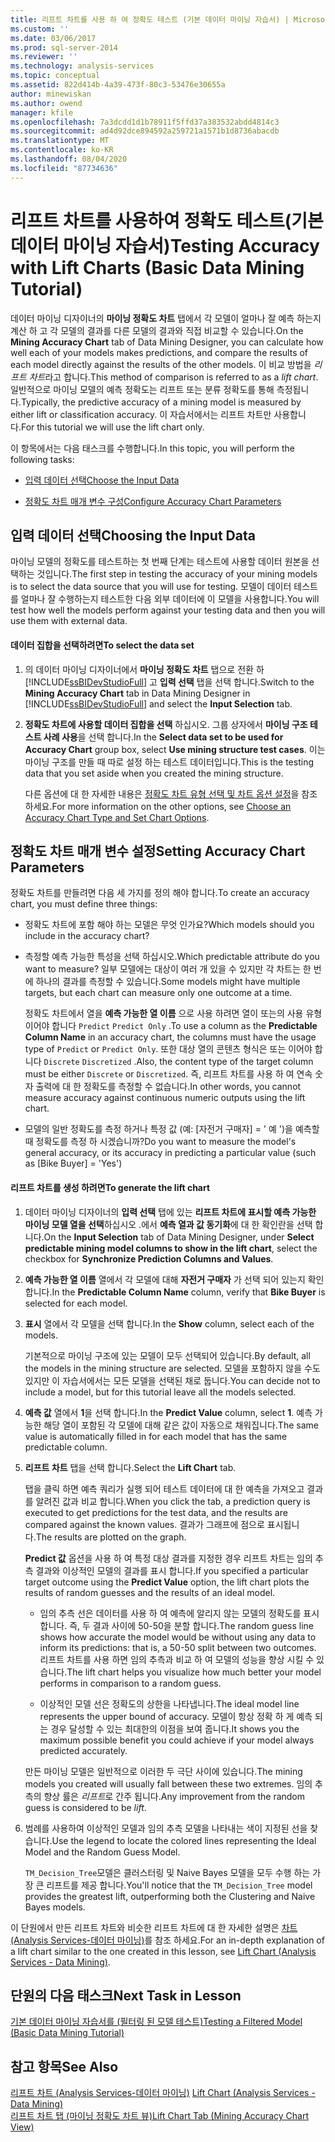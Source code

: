 ```yaml
---
title: 리프트 차트를 사용 하 여 정확도 테스트 (기본 데이터 마이닝 자습서) | Microsoft Docs
ms.custom: ''
ms.date: 03/06/2017
ms.prod: sql-server-2014
ms.reviewer: ''
ms.technology: analysis-services
ms.topic: conceptual
ms.assetid: 822d414b-4a39-473f-80c3-53476e30655a
author: minewiskan
ms.author: owend
manager: kfile
ms.openlocfilehash: 7a3dcdd1d1b78911f5ffd37a383532abdd4814c3
ms.sourcegitcommit: ad4d92dce894592a259721a1571b1d8736abacdb
ms.translationtype: MT
ms.contentlocale: ko-KR
ms.lasthandoff: 08/04/2020
ms.locfileid: "87734636"
---
```

# <a name="testing-accuracy-with-lift-charts-basic-data-mining-tutorial"></a><span data-ttu-id="a2d46-102">리프트 차트를 사용하여 정확도 테스트(기본 데이터 마이닝 자습서)</span><span class="sxs-lookup"><span data-stu-id="a2d46-102">Testing Accuracy with Lift Charts (Basic Data Mining Tutorial)</span></span>
  <span data-ttu-id="a2d46-103">데이터 마이닝 디자이너의 **마이닝 정확도 차트** 탭에서 각 모델이 얼마나 잘 예측 하는지 계산 하 고 각 모델의 결과를 다른 모델의 결과와 직접 비교할 수 있습니다.</span><span class="sxs-lookup"><span data-stu-id="a2d46-103">On the **Mining Accuracy Chart** tab of Data Mining Designer, you can calculate how well each of your models makes predictions, and compare the results of each model directly against the results of the other models.</span></span> <span data-ttu-id="a2d46-104">이 비교 방법을 *리프트 차트*라고 합니다.</span><span class="sxs-lookup"><span data-stu-id="a2d46-104">This method of comparison is referred to as a *lift chart*.</span></span> <span data-ttu-id="a2d46-105">일반적으로 마이닝 모델의 예측 정확도는 리프트 또는 분류 정확도를 통해 측정됩니다.</span><span class="sxs-lookup"><span data-stu-id="a2d46-105">Typically, the predictive accuracy of a mining model is measured by either lift or classification accuracy.</span></span> <span data-ttu-id="a2d46-106">이 자습서에서는 리프트 차트만 사용합니다.</span><span class="sxs-lookup"><span data-stu-id="a2d46-106">For this tutorial we will use the lift chart only.</span></span>  
  
 <span data-ttu-id="a2d46-107">이 항목에서는 다음 태스크를 수행합니다.</span><span class="sxs-lookup"><span data-stu-id="a2d46-107">In this topic, you will perform the following tasks:</span></span>  
  
-   [<span data-ttu-id="a2d46-108">입력 데이터 선택</span><span class="sxs-lookup"><span data-stu-id="a2d46-108">Choose the Input Data</span></span>](#BKMK_InputData)  
  
-   [<span data-ttu-id="a2d46-109">정확도 차트 매개 변수 구성</span><span class="sxs-lookup"><span data-stu-id="a2d46-109">Configure Accuracy Chart Parameters</span></span>](#BKMK_Selecting)  
  
##  <a name="choosing-the-input-data"></a><a name="BKMK_InputData"></a><span data-ttu-id="a2d46-110">입력 데이터 선택</span><span class="sxs-lookup"><span data-stu-id="a2d46-110">Choosing the Input Data</span></span>  
 <span data-ttu-id="a2d46-111">마이닝 모델의 정확도를 테스트하는 첫 번째 단계는 테스트에 사용할 데이터 원본을 선택하는 것입니다.</span><span class="sxs-lookup"><span data-stu-id="a2d46-111">The first step in testing the accuracy of your mining models is to select the data source that you will use for testing.</span></span> <span data-ttu-id="a2d46-112">모델이 데이터 테스트를 얼마나 잘 수행하는지 테스트한 다음 외부 데이터에 이 모델을 사용합니다.</span><span class="sxs-lookup"><span data-stu-id="a2d46-112">You will test how well the models perform against your testing data and then you will use them with external data.</span></span>  
  
#### <a name="to-select-the-data-set"></a><span data-ttu-id="a2d46-113">데이터 집합을 선택하려면</span><span class="sxs-lookup"><span data-stu-id="a2d46-113">To select the data set</span></span>  
  
1.  <span data-ttu-id="a2d46-114">의 데이터 마이닝 디자이너에서 **마이닝 정확도 차트** 탭으로 전환 하 [!INCLUDE[ssBIDevStudioFull](../includes/ssbidevstudiofull-md.md)] 고 **입력 선택** 탭을 선택 합니다.</span><span class="sxs-lookup"><span data-stu-id="a2d46-114">Switch to the **Mining Accuracy Chart** tab in Data Mining Designer in [!INCLUDE[ssBIDevStudioFull](../includes/ssbidevstudiofull-md.md)] and select the **Input Selection** tab.</span></span>  
  
2.  <span data-ttu-id="a2d46-115">**정확도 차트에 사용할 데이터 집합을 선택** 하십시오. 그룹 상자에서 **마이닝 구조 테스트 사례 사용**을 선택 합니다.</span><span class="sxs-lookup"><span data-stu-id="a2d46-115">In the **Select data set to be used for Accuracy Chart** group box, select **Use mining structure test cases**.</span></span> <span data-ttu-id="a2d46-116">이는 마이닝 구조를 만들 때 따로 설정 하는 테스트 데이터입니다.</span><span class="sxs-lookup"><span data-stu-id="a2d46-116">This is the testing data that you set aside when you created the mining structure.</span></span>  
  
     <span data-ttu-id="a2d46-117">다른 옵션에 대 한 자세한 내용은 [정확도 차트 유형 선택 및 차트 옵션 설정](../../2014/analysis-services/data-mining/choose-an-accuracy-chart-type-and-set-chart-options.md)을 참조 하세요.</span><span class="sxs-lookup"><span data-stu-id="a2d46-117">For more information on the other options, see [Choose an Accuracy Chart Type and Set Chart Options](../../2014/analysis-services/data-mining/choose-an-accuracy-chart-type-and-set-chart-options.md).</span></span>  
  
##  <a name="setting-accuracy-chart-parameters"></a><a name="BKMK_Selecting"></a><span data-ttu-id="a2d46-118">정확도 차트 매개 변수 설정</span><span class="sxs-lookup"><span data-stu-id="a2d46-118">Setting Accuracy Chart Parameters</span></span>  
 <span data-ttu-id="a2d46-119">정확도 차트를 만들려면 다음 세 가지를 정의 해야 합니다.</span><span class="sxs-lookup"><span data-stu-id="a2d46-119">To create an accuracy chart, you must define three things:</span></span>  
  
-   <span data-ttu-id="a2d46-120">정확도 차트에 포함 해야 하는 모델은 무엇 인가요?</span><span class="sxs-lookup"><span data-stu-id="a2d46-120">Which models should you include in the accuracy chart?</span></span>  
  
-   <span data-ttu-id="a2d46-121">측정할 예측 가능한 특성을 선택 하십시오.</span><span class="sxs-lookup"><span data-stu-id="a2d46-121">Which predictable attribute do you want to measure?</span></span> <span data-ttu-id="a2d46-122">일부 모델에는 대상이 여러 개 있을 수 있지만 각 차트는 한 번에 하나의 결과를 측정할 수 있습니다.</span><span class="sxs-lookup"><span data-stu-id="a2d46-122">Some models might have multiple targets, but each chart can measure only one outcome at a time.</span></span>  
  
     <span data-ttu-id="a2d46-123">정확도 차트에서 열을 **예측 가능한 열 이름** 으로 사용 하려면 열이 또는의 사용 유형 이어야 합니다 `Predict` `Predict Only` .</span><span class="sxs-lookup"><span data-stu-id="a2d46-123">To use a column as the **Predictable Column Name** in an accuracy chart, the columns must have the usage type of `Predict` or `Predict Only`.</span></span> <span data-ttu-id="a2d46-124">또한 대상 열의 콘텐츠 형식은 또는 이어야 합니다 `Discrete` `Discretized` .</span><span class="sxs-lookup"><span data-stu-id="a2d46-124">Also, the content type of the target column must be either `Discrete` or `Discretized`.</span></span> <span data-ttu-id="a2d46-125">즉, 리프트 차트를 사용 하 여 연속 숫자 출력에 대 한 정확도를 측정할 수 없습니다.</span><span class="sxs-lookup"><span data-stu-id="a2d46-125">In other words, you cannot measure accuracy against continuous numeric outputs using the lift chart.</span></span>  
  
-   <span data-ttu-id="a2d46-126">모델의 일반 정확도를 측정 하거나 특정 값 (예: [자전거 구매자] = ' 예 ')을 예측할 때 정확도를 측정 하 시겠습니까?</span><span class="sxs-lookup"><span data-stu-id="a2d46-126">Do you want to measure the model's general accuracy, or its accuracy  in predicting a particular value (such as [Bike Buyer] = 'Yes')</span></span>  
  
#### <a name="to-generate-the-lift-chart"></a><span data-ttu-id="a2d46-127">리프트 차트를 생성 하려면</span><span class="sxs-lookup"><span data-stu-id="a2d46-127">To generate the lift chart</span></span>  
  
1.  <span data-ttu-id="a2d46-128">데이터 마이닝 디자이너의 **입력 선택** 탭에 있는 **리프트 차트에 표시할 예측 가능한 마이닝 모델 열을 선택**하십시오 .에서 **예측 열과 값 동기화**에 대 한 확인란을 선택 합니다.</span><span class="sxs-lookup"><span data-stu-id="a2d46-128">On the **Input Selection** tab of Data Mining Designer, under **Select predictable mining model columns to show in the lift chart**, select the checkbox for **Synchronize Prediction Columns and Values**.</span></span>  
  
2.  <span data-ttu-id="a2d46-129">**예측 가능한 열 이름** 열에서 각 모델에 대해 **자전거 구매자** 가 선택 되어 있는지 확인 합니다.</span><span class="sxs-lookup"><span data-stu-id="a2d46-129">In the **Predictable Column Name** column, verify that **Bike Buyer** is selected for each model.</span></span>  
  
3.  <span data-ttu-id="a2d46-130">**표시** 열에서 각 모델을 선택 합니다.</span><span class="sxs-lookup"><span data-stu-id="a2d46-130">In the **Show** column, select each of the models.</span></span>  
  
     <span data-ttu-id="a2d46-131">기본적으로 마이닝 구조에 있는 모델이 모두 선택되어 있습니다.</span><span class="sxs-lookup"><span data-stu-id="a2d46-131">By default, all the models in the mining structure are selected.</span></span> <span data-ttu-id="a2d46-132">모델을 포함하지 않을 수도 있지만 이 자습서에서는 모든 모델을 선택된 채로 둡니다.</span><span class="sxs-lookup"><span data-stu-id="a2d46-132">You can decide not to include a model, but for this tutorial leave all the models selected.</span></span>  
  
4.  <span data-ttu-id="a2d46-133">**예측 값** 열에서 **1**을 선택 합니다.</span><span class="sxs-lookup"><span data-stu-id="a2d46-133">In the **Predict Value** column, select **1**.</span></span> <span data-ttu-id="a2d46-134">예측 가능한 해당 열이 포함된 각 모델에 대해 같은 값이 자동으로 채워집니다.</span><span class="sxs-lookup"><span data-stu-id="a2d46-134">The same value is automatically filled in for each model that has the same predictable column.</span></span>  
  
5.  <span data-ttu-id="a2d46-135">**리프트 차트** 탭을 선택 합니다.</span><span class="sxs-lookup"><span data-stu-id="a2d46-135">Select the **Lift Chart** tab.</span></span>  
  
     <span data-ttu-id="a2d46-136">탭을 클릭 하면 예측 쿼리가 실행 되어 테스트 데이터에 대 한 예측을 가져오고 결과를 알려진 값과 비교 합니다.</span><span class="sxs-lookup"><span data-stu-id="a2d46-136">When you click the tab, a prediction query is executed to get predictions for the test data, and the results are compared against the known values.</span></span> <span data-ttu-id="a2d46-137">결과가 그래프에 점으로 표시됩니다.</span><span class="sxs-lookup"><span data-stu-id="a2d46-137">The results are plotted on the graph.</span></span>  
  
     <span data-ttu-id="a2d46-138">**Predict 값** 옵션을 사용 하 여 특정 대상 결과를 지정한 경우 리프트 차트는 임의 추측 결과와 이상적인 모델의 결과를 표시 합니다.</span><span class="sxs-lookup"><span data-stu-id="a2d46-138">If you specified a particular target outcome using the **Predict Value** option, the lift chart plots the results of random guesses and the results of an ideal model.</span></span>  
  
    -   <span data-ttu-id="a2d46-139">임의 추측 선은 데이터를 사용 하 여 예측에 알리지 않는 모델의 정확도를 표시 합니다. 즉, 두 결과 사이에 50-50을 분할 합니다.</span><span class="sxs-lookup"><span data-stu-id="a2d46-139">The random guess line shows how accurate the model would be without using any data to inform its predictions: that is, a 50-50 split between two outcomes.</span></span> <span data-ttu-id="a2d46-140">리프트 차트를 사용 하면 임의 추측과 비교 하 여 모델의 성능을 향상 시킬 수 있습니다.</span><span class="sxs-lookup"><span data-stu-id="a2d46-140">The lift chart helps you visualize how much better your model performs in comparison to a random guess.</span></span>  
  
    -   <span data-ttu-id="a2d46-141">이상적인 모델 선은 정확도의 상한을 나타냅니다.</span><span class="sxs-lookup"><span data-stu-id="a2d46-141">The ideal model line represents the upper bound of accuracy.</span></span> <span data-ttu-id="a2d46-142">모델이 항상 정확 하 게 예측 되는 경우 달성할 수 있는 최대한의 이점을 보여 줍니다.</span><span class="sxs-lookup"><span data-stu-id="a2d46-142">It shows you the maximum possible benefit you could achieve if your model always predicted accurately.</span></span>  
  
     <span data-ttu-id="a2d46-143">만든 마이닝 모델은 일반적으로 이러한 두 극단 사이에 있습니다.</span><span class="sxs-lookup"><span data-stu-id="a2d46-143">The mining models you created will usually fall between these two extremes.</span></span> <span data-ttu-id="a2d46-144">임의 추측의 향상 률은 *리프트*로 간주 됩니다.</span><span class="sxs-lookup"><span data-stu-id="a2d46-144">Any improvement from the random guess is considered to be *lift*.</span></span>  
  
6.  <span data-ttu-id="a2d46-145">범례를 사용하여 이상적인 모델과 임의 추측 모델을 나타내는 색이 지정된 선을 찾습니다.</span><span class="sxs-lookup"><span data-stu-id="a2d46-145">Use the legend to locate the colored lines representing the Ideal Model and the Random Guess Model.</span></span>  
  
     <span data-ttu-id="a2d46-146">`TM_Decision_Tree`모델은 클러스터링 및 Naive Bayes 모델을 모두 수행 하는 가장 큰 리프트를 제공 합니다.</span><span class="sxs-lookup"><span data-stu-id="a2d46-146">You'll notice that the `TM_Decision_Tree` model provides the greatest lift,  outperforming both the Clustering and Naive Bayes models.</span></span>  
  
 <span data-ttu-id="a2d46-147">이 단원에서 만든 리프트 차트와 비슷한 리프트 차트에 대 한 자세한 설명은 [차트 &#40;Analysis Services-데이터 마이닝&#41;](../../2014/analysis-services/data-mining/lift-chart-analysis-services-data-mining.md)를 참조 하세요.</span><span class="sxs-lookup"><span data-stu-id="a2d46-147">For an in-depth explanation of a lift chart similar to the one created in this lesson, see [Lift Chart &#40;Analysis Services - Data Mining&#41;](../../2014/analysis-services/data-mining/lift-chart-analysis-services-data-mining.md).</span></span>  
  
## <a name="next-task-in-lesson"></a><span data-ttu-id="a2d46-148">단원의 다음 태스크</span><span class="sxs-lookup"><span data-stu-id="a2d46-148">Next Task in Lesson</span></span>  
 [<span data-ttu-id="a2d46-149">기본 데이터 마이닝 자습서를 &#40;필터링 된 모델 테스트&#41;</span><span class="sxs-lookup"><span data-stu-id="a2d46-149">Testing a Filtered Model &#40;Basic Data Mining Tutorial&#41;</span></span>](../../2014/tutorials/testing-a-filtered-model-basic-data-mining-tutorial.md)  
  
## <a name="see-also"></a><span data-ttu-id="a2d46-150">참고 항목</span><span class="sxs-lookup"><span data-stu-id="a2d46-150">See Also</span></span>  
 <span data-ttu-id="a2d46-151">[리프트 차트 &#40;Analysis Services-데이터 마이닝&#41;](../../2014/analysis-services/data-mining/lift-chart-analysis-services-data-mining.md) </span><span class="sxs-lookup"><span data-stu-id="a2d46-151">[Lift Chart &#40;Analysis Services - Data Mining&#41;](../../2014/analysis-services/data-mining/lift-chart-analysis-services-data-mining.md) </span></span>  
 [<span data-ttu-id="a2d46-152">리프트 차트 탭 &#40;마이닝 정확도 차트 뷰&#41;</span><span class="sxs-lookup"><span data-stu-id="a2d46-152">Lift Chart Tab &#40;Mining Accuracy Chart View&#41;</span></span>](../../2014/analysis-services/lift-chart-tab-mining-accuracy-chart-view.md)  
  
  
